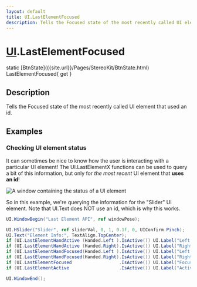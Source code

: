 ```yaml
---
layout: default
title: UI.LastElementFocused
description: Tells the Focused state of the most recently called UI element that used an id.
---
```

# [UI]({{site.url}}/Pages/StereoKit/UI.html).LastElementFocused

<div class='signature' markdown='1'>
static [BtnState]({{site.url}}/Pages/StereoKit/BtnState.html) LastElementFocused{ get }
</div>

## Description
Tells the Focused state of the most recently called UI
element that used an id.


## Examples

### Checking UI element status
It can sometimes be nice to know how the user is interacting with a
particular UI element! The UI.LastElementX functions can be used to
query a bit of this information, but only for _the most recent_ UI
element that **uses an id**!

![A window containing the status of a UI element]({{site.screen_url}}/UI/LastElementAPI.jpg)

So in this example, we're querying the information for the "Slider"
UI element. Note that UI.Text does NOT use an id, which is why this
works.
```csharp
UI.WindowBegin("Last Element API", ref windowPose);

UI.HSlider("Slider", ref sliderVal, 0, 1, 0.1f, 0, UIConfirm.Pinch);
UI.Text("Element Info:", TextAlign.TopCenter);
if (UI.LastElementHandActive (Handed.Left ).IsActive()) UI.Label("Left Active");
if (UI.LastElementHandActive (Handed.Right).IsActive()) UI.Label("Right Active");
if (UI.LastElementHandFocused(Handed.Left ).IsActive()) UI.Label("Left Focused");
if (UI.LastElementHandFocused(Handed.Right).IsActive()) UI.Label("Right Focused");
if (UI.LastElementFocused                  .IsActive()) UI.Label("Focused");
if (UI.LastElementActive                   .IsActive()) UI.Label("Active");

UI.WindowEnd();
```


